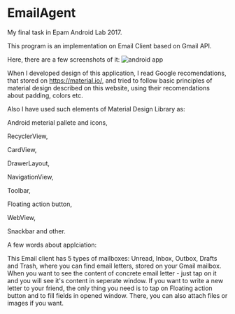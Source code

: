 # EmailAgent
My final task in Epam Android Lab 2017.

This program is an implementation on Email Client based on Gmail API.

Here, there are a few screenshots of it:
![android app](https://user-images.githubusercontent.com/22094480/28160689-ac284080-67c9-11e7-8dc7-13da3302f3c7.png)

When I developed design of this application, I read Google recomendations,
that stored on https://material.io/, and tried to follow basic principles of
material design described on this website, using their recomendations about
padding, colors etc.

Also I have used such elements of Material Design Library as:

Android meterial pallete and icons,

RecyclerView,

CardView,

DrawerLayout,

NavigationView,

Toolbar,

Floating action button,

WebView,

Snackbar and other.


A few words about applciation:

This Email client has 5 types of mailboxes: Unread, Inbox, Outbox, Drafts and Trash, where
you can find email letters, stored on your Gmail mailbox. When you want to see the content
of concrete email letter - just tap on it and you will see it's content in seperate window. 
If you want to write a new letter to your friend, the only thing you need is to tap on 
Floating action button and to fill fields in opened window. There, you can also attach files
or images if you want.
